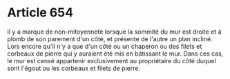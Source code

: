 # Article 654

Il y a marque de non-mitoyenneté lorsque la sommité du mur est droite et à plomb de son parement d'un côté, et présente de l'autre un plan incliné.   Lors encore qu'il n'y a que d'un côté ou un chaperon ou des filets et corbeaux de pierre qui y auraient été mis en bâtissant le mur.   Dans ces cas, le mur est censé appartenir exclusivement au propriétaire du côté duquel sont l'égout ou les corbeaux et filets de pierre.